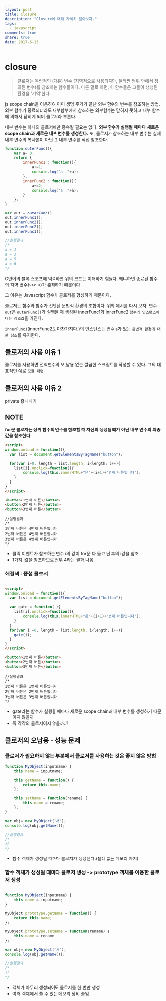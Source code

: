 ```yaml
---
layout: post
title: Closure
description: "Closure에 대해 자세히 알아보자."
tags:
  - javascript
comments: true
share: true
date: 2017-6-13
---
```


# closure

> 클로저는 독립적인 (자유) 변수 (지역적으로 사용되지만, 둘러싼 범위 안에서 정의된 변수)를 참조하는 함수들이다. 다른 말로 하면, 이 함수들은 그들이 생성된 환경을 '기억'한다.

js scope chain을 이용하여 이미 생명 주기가 끝난 외부 함수의 변수를 참조하는 방법.
외부 함수가 종료되더라도 내부함부에서 참조하는 외부함수는 닫히지 못하고 내부 함수에 의해서 닫히게 되어 클로저라 부른다.

내부 변수는 하나의 클로저에만 종속될 필요는 없다. **외부 함수가 실행될 때마다 새로운 scope chain과 새로운 내부 변수를 생성한다.** 또, 클로저가 참조하는 내부 변수는 실제 내부 변수의 복사본이 아닌 그 내부 변수를 직접 참조한다.

```javascript
function outerFunc(){
    var a= 0;
    return {
        innerFunc1 : function(){
            a+=1;
            console.log("a :"+a);
        },
        innerFunc2 : function(){
            a+=2;
            console.log("a :"+a);
        }
    };
}

var out = outerFunc();
out.innerFunc1();
out.innerFunc2();
out.innerFunc2();
out.innerFunc1();

//실행결과
/*
a = 1
a = 3
a = 5
a = 6
*/
```

C언어의 블록 스코프에 익숙하면 위의 코드는 이해하기 힘들다. 왜냐하면 종료된 함수의 지역 변수(`var a`)가 존재하기 때문이다.

그 이유는 Javascript 함수가 클로저를 형성하기 때문이다.

클로저는 함수와 함수가 선언된 문법적 환경의 조합이다. 위의 예시를 다시 보자. 변수 `out`은 `outerFunc()`가 실행될 때 생성된 innerFunc1과 innerFunc2 `함수의 인스턴스에 대한 참조값`을 가진다.

`innerFunc1`(innerFunc2도 마찬가지다.)의 인스턴스는 변수 `a`가 있는 `문법적 환경에 대한 참조`를 유지한다.


## 클로저의 사용 이유 1

클로저를 사용하면 전역변수의 오,남용 없는 깔끔한 스크립트를 작성할 수 있다. 그의 대표적인 예로 `모듈 패턴`

## 클로저의 사용 이유 2

private 흉내내기

## NOTE

**for문 클로저는 상위 함수의 변수를 참조할 때 자신의 생성될 떄가 아닌 내부 변수의 최종 값을 참조한다**

```html
<script>
window.onload = function(){
  var list = document.getElementsByTagName("button");

  for(var i=0, length = list.length; i<length; i++){
    list[i].onclick=function(){
    	console.log(this.innerHTML+"은"+(i+1)+"번째 버튼입니다");
    }
  }
}
</script>

<button>1번째 버튼</button>
<button>2번째 버튼</button>
<button>3번째 버튼</button>
```

```
//실행결과
/*
1번째 버튼은 4번째 버튼입니다
2번째 버튼은 4번째 버튼입니다
3번째 버튼은 4번째 버튼입니다
*/
```

- 클릭 이벤트가 참조하는 변수 i의 값이 for문 다 돌고 난 후의 i값을 참조
- 1가지 i값을 참조하므로 전부 4라는 결과 나옴

### 해결책 : 중첩 클로저

```html

<script>
window.onload = function(){
  var list = document.getElementsByTagName("button");

  var gate = function(i){
    list[i].onclick=function(){
    	console.log(this.innerHTML+"은"+(i+1)+"번째 버튼입니다");
    }
  }
  for(var i =0, length = list.length; i<length; i++){
    gate(i);
  }
}
</script>

<button>1번째 버튼</button>
<button>2번째 버튼</button>
<button>3번째 버튼</button>
```

```
//실행결과
/*
1번째 버튼은 1번째 버튼입니다
2번째 버튼은 2번째 버튼입니다
3번째 버튼은 3번째 버튼입니다
*/
```

- gate라는 함수가 실행될 때마다 새로운 scope chain과 내부 변수를 생성하기 때문이지 않을까
- 즉 각각의 클로저이지 않을까..?

## 클로저의 오남용 - 성능 문제

### 클로저가 필요하지 않는 부분에서 클로저를 사용하는 것은 좋지 않은 방법

```javascript
function MyObject(inputname) {
    this.name = inputname;

    this.getName = function() {
        return this.name;
    };

    this.setName = function(rename) {
        this.name = rename;
    };
}

var obj= new MyObject("서");
console.log(obj.getName());

//실행결과
/*
서
*/
```

- 함수 객체가 생성될 때마다 클로저가 생성된다.(쓸데 없는 메모리 차지)

### 함수 객체가 생성될 때마다 클로저 생성 -> prototype 객체를 이용한 클로저 생성

```javascript

function MyObject(inputname) {
    this.name = inputname;
}

MyObject.prototype.getName = function() {
    return this.name;
};

MyObject.prototype.setName = function(rename) {
    this.name = rename;
};

var obj= new MyObject("서");
console.log(obj.getName());

//실행결과
/*
서
*/
```

- 객체가 아무리 생성되어도 클로저를 한 번만 생성
- 여러 객체에서 쓸 수 있는 메모리 낭비 줄임
